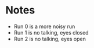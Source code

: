 # Notes

- Run 0 is a more noisy run
- Run 1 is no talking, eyes closed
- Run 2 is no talking, eyes open
